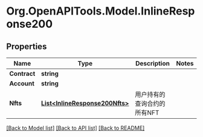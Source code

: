 
# Org.OpenAPITools.Model.InlineResponse200

## Properties

Name | Type | Description | Notes
------------ | ------------- | ------------- | -------------
**Contract** | **string** |  | 
**Account** | **string** |  | 
**Nfts** | [**List&lt;InlineResponse200Nfts&gt;**](InlineResponse200Nfts.md) | 用户持有的查询合约的所有NFT | 

[[Back to Model list]](../README.md#documentation-for-models)
[[Back to API list]](../README.md#documentation-for-api-endpoints)
[[Back to README]](../README.md)

